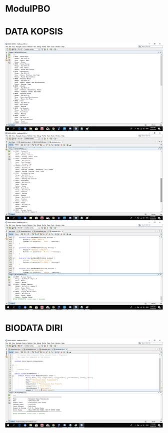 # ModulPBO
# DATA KOPSIS
![Alt Text](https://github.com/damarwdsyh003/ModulPBO/blob/master/Data%20Kopsis%201.png)
![Alt Text](https://github.com/damarwdsyh003/ModulPBO/blob/master/Data%20Kopsis%202.png)
![Alt Text](https://github.com/damarwdsyh003/ModulPBO/blob/master/Data%20Kopsis%203.png)
# BIODATA DIRI
![Alt Text](https://github.com/damarwdsyh003/ModulPBO/blob/master/Biodata%20Diri.png)

